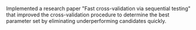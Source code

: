 
Implemented a research paper "Fast cross-validation via sequential testing" that improved the cross-validation procedure to determine the best parameter set by eliminating underperforming candidates quickly.
